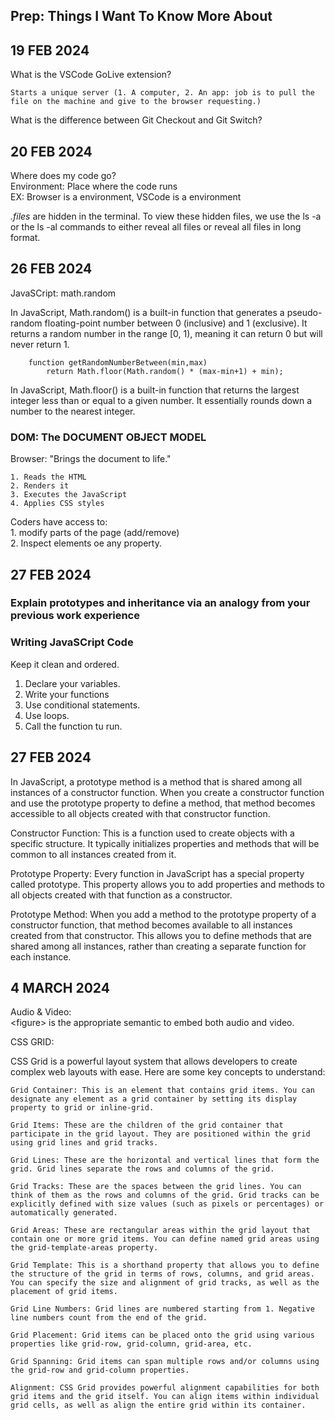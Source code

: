 ## Prep: Things I Want To Know More About

## 19 FEB 2024  

What is the VSCode GoLive extension?  

    Starts a unique server (1. A computer, 2. An app: job is to pull the file on the machine and give to the browser requesting.)  
  
What is the difference between Git Checkout and Git Switch?

## 20 FEB 2024  

Where does my code go?  
Environment: Place where the code runs  
EX: Browser is a environment, VSCode is a environment

*.files* are hidden in the terminal. To view these hidden files, we use the ls -a or the ls -al commands to either reveal all files or reveal all files in long format.  
  
## 26 FEB 2024  

JavaSCript: math.random  

In JavaScript, Math.random() is a built-in function that generates a pseudo-random floating-point number between 0 (inclusive) and 1 (exclusive). It returns a random number in the range \[0, 1), meaning it can return 0 but will never return 1.

        function getRandomNumberBetween(min,max)
            return Math.floor(Math.random() * (max-min+1) + min);

In JavaScript, Math.floor() is a built-in function that returns the largest integer less than or equal to a given number. It essentially rounds down a number to the nearest integer.

### DOM: The DOCUMENT OBJECT MODEL  

Browser: "Brings the document to life."

    1. Reads the HTML
    2. Renders it
    3. Executes the JavaScript
    4. Applies CSS styles  

Coders have access to:  
    1. modify parts of the page (add/remove)  
    2. Inspect elements oe any property.
  
## 27 FEB 2024  

### Explain prototypes and inheritance via an analogy from your previous work experience

### Writing JavaSCript Code

Keep it clean and ordered.

 1. Declare your variables.  
 2. Write your functions
 3. Use conditional statements.
 4. Use loops.
 5. Call the function tu run.
  
## 27 FEB 2024

In JavaScript, a prototype method is a method that is shared among all instances of a constructor function. When you create a constructor function and use the prototype property to define a method, that method becomes accessible to all objects created with that constructor function.

Constructor Function: This is a function used to create objects with a specific structure. It typically initializes properties and methods that will be common to all instances created from it.

Prototype Property: Every function in JavaScript has a special property called prototype. This property allows you to add properties and methods to all objects created with that function as a constructor.

Prototype Method: When you add a method to the prototype property of a constructor function, that method becomes available to all instances created from that constructor. This allows you to define methods that are shared among all instances, rather than creating a separate function for each instance.

## 4 MARCH 2024  

Audio & Video:  
\<figure> is the appropriate semantic to embed both audio and video. 

CSS GRID: 

CSS Grid is a powerful layout system that allows developers to create complex web layouts with ease. Here are some key concepts to understand:

    Grid Container: This is an element that contains grid items. You can designate any element as a grid container by setting its display property to grid or inline-grid.

    Grid Items: These are the children of the grid container that participate in the grid layout. They are positioned within the grid using grid lines and grid tracks.

    Grid Lines: These are the horizontal and vertical lines that form the grid. Grid lines separate the rows and columns of the grid.

    Grid Tracks: These are the spaces between the grid lines. You can think of them as the rows and columns of the grid. Grid tracks can be explicitly defined with size values (such as pixels or percentages) or automatically generated.

    Grid Areas: These are rectangular areas within the grid layout that contain one or more grid items. You can define named grid areas using the grid-template-areas property.

    Grid Template: This is a shorthand property that allows you to define the structure of the grid in terms of rows, columns, and grid areas. You can specify the size and alignment of grid tracks, as well as the placement of grid items.

    Grid Line Numbers: Grid lines are numbered starting from 1. Negative line numbers count from the end of the grid.

    Grid Placement: Grid items can be placed onto the grid using various properties like grid-row, grid-column, grid-area, etc.

    Grid Spanning: Grid items can span multiple rows and/or columns using the grid-row and grid-column properties.

    Alignment: CSS Grid provides powerful alignment capabilities for both grid items and the grid itself. You can align items within individual grid cells, as well as align the entire grid within its container.
